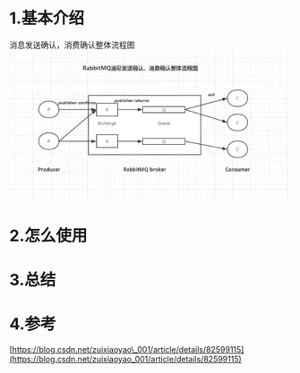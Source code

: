 

# 1.基本介绍
消息发送确认，消费确认整体流程图
![img](/static/image/RabbitMq消息确认图.jpg)

# 2.怎么使用

# 3.总结

# 4.参考

[https://blog.csdn.net/zuixiaoyao\_001/article/details/82599115](https://blog.csdn.net/zuixiaoyao_001/article/details/82599115)

